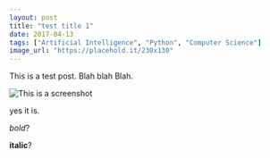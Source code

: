 ```yaml
---
layout: post
title: "test title 1"
date: 2017-04-13
tags: ["Artificial Intelligence", "Python", "Computer Science"]
image_url: "https://placehold.it/230x130"
---
```



This is a test post. Blah blah Blah.

![This is a screenshot](https://placehold.it/400x400)

yes it is.

*bold*?

**italic**?